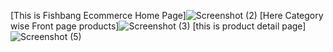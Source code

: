 [This is Fishbang Ecommerce Home Page]![Screenshot (2)](https://user-images.githubusercontent.com/103081646/175826276-45f0997a-85bf-4bf1-8b7a-6c84549945a3.png)
[Here Category wise Front page products]![Screenshot (3)](https://user-images.githubusercontent.com/103081646/175826652-7ceb9ded-fa2e-401c-8ea2-5cde530f0c0a.png)
[this is product detail page]![Screenshot (5)](https://user-images.githubusercontent.com/103081646/175826766-0e294019-caa5-4c9c-bd24-bd5cd4bd599b.png)
